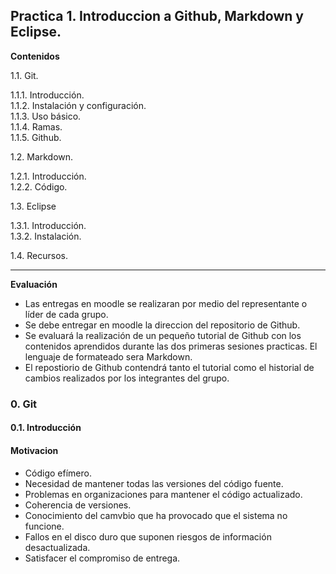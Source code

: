 Practica 1. Introduccion a Github, Markdown y Eclipse.
---  

**Contenidos**

1.1. Git.

   1.1.1. Introducción.  
   1.1.2. Instalación y configuración.  
   1.1.3. Uso básico.  
   1.1.4. Ramas.  
   1.1.5. Github.  

1.2. Markdown.  

   1.2.1. Introducción.  
   1.2.2. Código.  

1.3. Eclipse  

   1.3.1. Introducción.  
   1.3.2. Instalación.  

1.4. Recursos.

---

**Evaluación**


* Las entregas en moodle se realizaran por medio del representante o líder de cada grupo.  
* Se debe entregar en moodle la direccion del repositorio de Github.  
* Se evaluará la realización de un pequeño tutorial de Github con los contenidos aprendidos durante las dos primeras sesiones practicas. El lenguaje de formateado sera Markdown.  
* El repostiorio de Github contendrá tanto el tutorial como el historial de cambios realizados por los integrantes del grupo.  

### 0. Git

#### 0.1. Introducción

#### Motivacion

* Código efímero.  
* Necesidad de mantener todas las versiones del código fuente.  
* Problemas en organizaciones para mantener el código actualizado.  
* Coherencia de versiones.  
* Conocimiento del camvbio que ha provocado que el sistema no funcione.  
* Fallos en el disco duro que suponen riesgos de información desactualizada.  
* Satisfacer el compromiso de entrega.  
